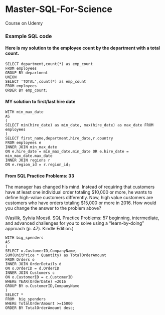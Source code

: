 # Master-SQL-For-Science
Course on Udemy

### Example SQL code 
#### Here is my solution to the employee count by the department with a total count.
```
SELECT department,count(*) as emp_count
FROM employees
GROUP BY department
UNION
SELECT 'TOTAL',count(*) as emp_count
FROM employees
ORDER BY emp_count;
```

#### MY solution to first/last hire date
```
WITH min_max_date
AS
(
SELECT min(hire_date) as min_date, max(hire_date) as max_date FROM employees
)
SELECT first_name,department,hire_date,r.country
FROM employees e
INNER JOIN min_max_date
ON e.hire_date = min_max_date.min_date OR e.hire_date = min_max_date.max_date
INNER JOIN regions r
ON e.region_id = r.region_id;
```

#### From SQL Practice Problems: 33
The manager has changed his mind. Instead of requiring that customers have at least one individual order totaling $10,000 or more, he wants to define high-value customers differently. Now, high value customers are customers who have orders totaling $15,000 or more in 2016. How would you change the answer to the problem above?

(Vasilik, Sylvia Moestl. SQL Practice Problems: 57 beginning, intermediate, and advanced challenges for you to solve using a “learn-by-doing” approach (p. 47). Kindle Edition.)

```
WITH big_spenders 
AS
(
SELECT o.CustomerID,CompanyName,
SUM(UnitPrice * Quantity) as TotalOrderAmount
FROM Orders o
INNER JOIN OrderDetails d
ON o.OrderID = d.OrderID
INNER JOIN Customers c
ON o.CustomerID = c.CustomerID
WHERE YEAR(OrderDate) =2016
GROUP BY o.CustomerID,CompanyName
)
SELECT *
FROM  big_spenders 
WHERE TotalOrderAmount >=15000
ORDER BY TotalOrderAmount desc;
```
